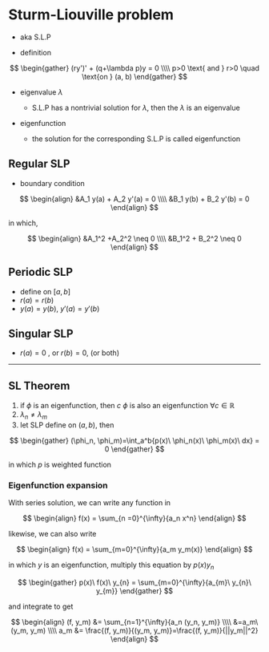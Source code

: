 # Sturm-Liouville problem
- aka S.L.P

- definition

$$
\begin{gather}
(ry')' + (q+\lambda p)y = 0
\\\\
p>0 \text{ and }  r>0 \quad \text{on } (a, b)
\end{gather}
$$
 
- eigenvalue $\lambda$
     - S.L.P has a nontrivial solution for $\lambda$, then the $\lambda$ is an eigenvalue
 
- eigenfunction
     - the solution for the corresponding S.L.P is called eigenfunction

 
 ## Regular SLP
 
- boundary condition

$$
\begin{align}
&A_1 y(a) + A_2 y'(a) = 0
\\\\
&B_1 y(b) + B_2 y'(b) = 0
\end{align}
$$

in which, 

$$
\begin{align}
&A_1^2 +A_2^2 \neq 0
\\\\
&B_1^2 + B_2^2 \neq 0
\end{align}
$$

## Periodic SLP
- define on $[a, b]$
- $r(a) = r(b)$
- $y(a) = y(b)$, $y'(a) = y'(b)$


## Singular SLP
- $r(a) = 0$ , or $r(b)=0$,  (or both)

---

## SL Theorem

1. if $\phi$ is an eigenfunction, then $c\ \phi$ is also an eigenfunction $\forall c \in ℝ$
2. $\lambda_n \neq \lambda_m$
3. let SLP define on $(a, b)$, then

$$
\begin{gather}
(\phi_n, \phi_m)=\int_a^b{p(x)\ \phi_n(x)\ \phi_m(x)\ dx} = 0
\end{gather}
$$

in which $p$ is weighted function

### Eigenfunction expansion

With series solution, we can write any function in

$$
\begin{align}
f(x) = \sum_{n =0}^{\infty}{a_n x^n}
\end{align}
$$

likewise, we can also write

$$
\begin{align}
f(x) = \sum_{m=0}^{\infty}{a_m y_m(x)}
\end{align}
$$

in which $y$ is an eigenfunction, multiply this equation by $p(x)y_{n}$

$$
\begin{gather}
p(x)\ f(x)\ y_{n} = \sum_{m=0}^{\infty}{a_{m}\ y_{n}\ y_{m}}
\end{gather}
$$

and integrate to get

$$
\begin{align}
(f, y_m) &= \sum_{n=1}^{\infty}{a_n (y_n, y_m)}
\\\\
&=a_m\ (y_m, y_m)
\\\\
a_m &= \frac{(f, y_m)}{(y_m, y_m)}=\frac{(f, y_m)}{||y_m||^2}
\end{align}
$$

